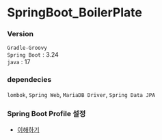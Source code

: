 # SpringBoot_BoilerPlate

### Version
`Gradle-Groovy`  
`Spring Boot` : 3.24  
`java` : 17

### dependecies
`lombok`, `Spring Web`, `MariaDB Driver`, `Spring Data JPA`

### Spring Boot Profile 설정
- [이해하기](https://g-db.tistory.com/entry/Spring-Boot-applicationyml-profile-%EA%B8%B0%EB%8A%A5)
